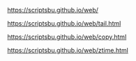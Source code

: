 https://scriptsbu.github.io/web/


https://scriptsbu.github.io/web/tail.html

https://scriptsbu.github.io/web/copy.html

https://scriptsbu.github.io/web/ztime.html
